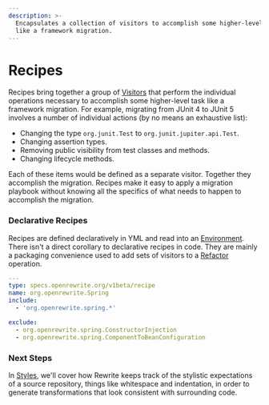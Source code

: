 ```yaml
---
description: >-
  Encapsulates a collection of visitors to accomplish some higher-level task
  like a framework migration.
---
```


# Recipes

Recipes bring together a group of [Visitors](visitor.md) that perform the individual operations necessary to accomplish some higher-level task like a framework migration. For example, migrating from JUnit 4 to JUnit 5 involves a number of individual actions \(by no means an exhaustive list\):

* Changing the type `org.junit.Test` to `org.junit.jupiter.api.Test`.
* Changing assertion types.
* Removing public visibility from test classes and methods.
* Changing lifecycle methods.

Each of these items would be defined as a separate visitor. Together they accomplish the migration. Recipes make it easy to apply a migration playbook without knowing all the specifics of what needs to happen to accomplish the migration.

### Declarative Recipes

Recipes are defined declaratively in YML and read into an [Environment](environment.md). There isn't a direct corollary to declarative recipes in code. They are mainly a packaging convenience used to add sets of visitors to a [Refactor ](refactor.md)operation.

```yaml
---
type: specs.openrewrite.org/v1beta/recipe
name: org.openrewrite.Spring
include:
  - 'org.openrewrite.spring.*'

exclude:
  - org.openrewrite.spring.ConstructorInjection
  - org.openrewrite.spring.ComponentToBeanConfiguration
```

### Next Steps

In [Styles](styles.md), we'll cover how Rewrite keeps track of the stylistic expectations of a source repository, things like whitespace and indentation, in order to generate transformations that look consistent with surrounding code.

